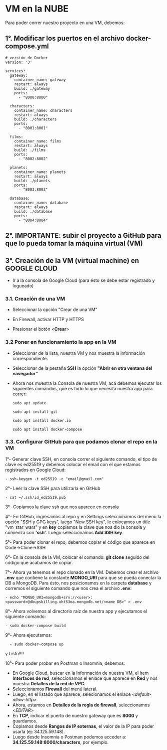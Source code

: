 # VM en la NUBE

Para poder correr nuestro proyecto en una VM, debemos:

## 1°. Modificar los puertos en el archivo docker-compose.yml

```
# versión de Docker
version: '3'

services:
  gateway:
    container_name: gateway
    restart: always
    build: ./gateway
    ports: 
      - "8000:8000"

  characters:
    container_name: characters
    restart: always
    build: ./characters
    ports: 
      - "8001:8001"
      
  films:
    container_name: films
    restart: always
    build: ./films
    ports: 
      - "8002:8002"
        
  planets:
    container_name: planets
    restart: always
    build: ./planets
    ports: 
      - "8003:8003"
          
  database:
    container_name: database
    restart: always
    build: ./database
    ports: 
      - "8004:8004"

```

## 2°. IMPORTANTE: subir el proyecto a GitHub para que lo pueda tomar la máquina virtual (VM) 

## 3°. Creación de la VM (virtual machine) en GOOGLE CLOUD

- Ir a la consola de Google Cloud (para ésto se debe estar registrado y logueado)

### 3.1. Creación de una VM
    
  - Seleccionar la opción "Crear de una VM"
  
  - En Firewall, activar HTTP y HTTPS

  - Presionar el botón <**Crear**>


### 3.2 Poner en funcionamiento la app en la VM
    
  - Seleccionar de la lista, nuestra VM y nos muestra la información correspondiente.

  - Seleccionar de la pestaña **SSH** la opción **"Abrir en otra ventana del navegador"**

  - Ahora nos muestra la Consola de nuestra VM, acá debemos ejecutar los siguientes comandos, que es todo lo que necesita nuestra app para correr:
 
        sudo apt update

        sudo apt install git

        sudo apt install docker.io

        sudo apt install docker-compose


### 3.3. Configurar GitHub para que podamos clonar el repo en la VM
    
  1°- Generar clave SSH, en consola correr el siguiente comando, el tipo de clave es ed25519 y debemos colocar el email con el que estamos registrados en Google Cloud:

    - ssh-keygen -t ed25519 -c "email@gmail.com"

  2°- Leer la clave SSH para utilizarla en GitHub

    - cat ~/.ssh/id_ed25519.pub
  
  3°- Copiamos la clave ssh que nos aparece en consola

  4°- En GitHub, ingresamos al repo y en Settings seleccionamos del menú la opción "SSH y GPG keys", luego "New SSH key", le colocamos un title "vm_star_wars" y en **key** copiamos la clave que nos dio la consola y comienza con **'ssh'**. Luego seleccionamos **Add SSH key**.

  5°- Para poder clonar el repo, debemos copiar el código que aparece en Code->Clone->SSH

  6°- En la consola de la VM, colocar el comando: **git clone** seguido del código que acabamos de copiar.

  7°- Ahora ya tenemos el repo clonado en la VM. Debemos crear el archivo **.env** que contiene la constante **MONGO_URI** para que se pueda conectar la DB a MongoDB. Para ésto, nos posicionamos en la carpeta **database** y corremos el siguiente comando que nos crea el archivo **.env**:

    - echo "MONGO_URI=mongodb+srv://<user>:<password>@dbupskilling.xht53oa.mongodb.net/<name DB>" > .env

  8°- Ahora volvemos al directorio raíz de nuestra app y ejecutamos el siguiente comando:

    - sudo docker-compose build

  9°- Ahora ejecutamos:

      - sudo docker-compose up

   y Listo!!!!

  10°- Para poder probar en Postman o Insomnia, debemos:

  - En Google Cloud, buscar en la Información de nuestra VM, el item **Interfaces de red**, seleccionamos el enlace <default> que aparece en **Red** y nos muestra **Detalles de la red de VPC**. 
  - Seleccionamos **Firewall** del menú lateral.
  - Luego, en el listado que aparece, selecionamos el enlace <*default-allow-http*>
  - Ahora, estamos en **Detalles de la regla de firewall**, seleccionamos <*EDITAR*>
  - En **TCP**, indicar el puerto de nuestro gateway que es  **8000** y guardamos.
  - Copiamos desde **Rangos de IP externas**, el valor de la IP para poder usarla (ej:  34.125.59.148).
  - Luego desde Insomnia o Postman podemos acceder a: **34.125.59.148:8000/characters**, por ejemplo.